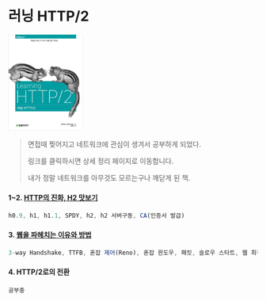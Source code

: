 러닝 HTTP/2
===
<img width="30%" height="30%" src="../img/learningHttp2.jpg"></img>

>면접때 찢어지고 네트워크에 관심이 생겨서 공부하게 되었다.
>
>링크를 클릭하시면 상세 정리 페이지로 이동합니다.
>
>내가 정말 네트워크를 아무것도 모르는구나 깨닫게 된 책.

#### 1~2. [HTTP의 진화, H2 맛보기](http://1ilsang.blog.me/221281599421)
```javascript
h0.9, h1, h1.1, SPDY, h2, h2 서버구동, CA(인증서 발급)
```

#### 3. [웹을 파헤치는 이유와 방법](http://1ilsang.blog.me/221281804756)
```javascript
3-way Handshake, TTFB, 혼잡 제어(Reno), 혼잡 윈도우, 패킷, 슬로우 스타트, 웹 최적화, TTL, 안티패턴 
```

#### 4. HTTP/2로의 전환
```javascript
공부중
```